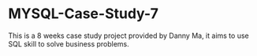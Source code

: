 # MYSQL-Case-Study-7
This is a 8 weeks case study project provided by Danny Ma, it aims to use SQL skill to solve business problems.
